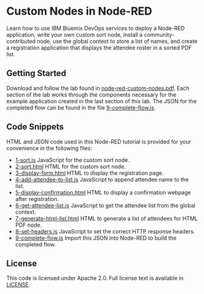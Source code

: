 # Custom Nodes in Node-RED

Learn how to use IBM Bluemix DevOps services to deploy a Node-RED application, write your own custom sort node, install a community-contributed node, use the global context to store a list of names, and create a registration application that displays the attendee roster in a sorted PDF list.

## Getting Started

Download and follow the lab found in [node-red-custom-nodes.pdf](https://github.com/jeancarl/node-red-labs/tree/master/node-red-custom-nodes/node-red-custom-nodes.pdf). Each section of the lab works through the components necessary for the example application created in the last section of this lab. The JSON for the completed flow can be found in the file  [9-complete-flow.js](https://github.com/jeancarl/node-red-labs/tree/master/node-red-custom-nodes/code/9-complete-flow.js).

## Code Snippets

HTML and JSON code used in this Node-RED tutorial is provided for your convenience in the following files:

* [1-sort.js](https://github.com/jeancarl/node-red-labs/tree/master/node-red-custom-nodes/code/1-sort.js) JavaScript for the custom sort node.
* [2-sort.html](https://github.com/jeancarl/node-red-labs/tree/master/node-red-custom-nodes/code/2-sort.html) HTML for the custom sort node.
* [3-display-form.html](https://github.com/jeancarl/node-red-labs/tree/master/node-red-custom-nodes/code/3-display-form.html) HTML to display the registration page.
* [4-add-attendee-to-list.js](https://github.com/jeancarl/node-red-labs/tree/master/node-red-custom-nodes/code/4-add-attendee-to-list.js) JavaScript to append attendee name to the list.
* [5-display-confirmation.html](https://github.com/jeancarl/node-red-labs/tree/master/node-red-custom-nodes/code/5-display-confirmation.html) HTML to display a confirmation webpage after registration.
* [6-get-attendee-list.js](https://github.com/jeancarl/node-red-labs/tree/master/node-red-custom-nodes/code/6-get-attendee-list.js) JavaScript to get the attendee list from the global context.
* [7-generate-html-list.html](https://github.com/jeancarl/node-red-labs/tree/master/node-red-custom-nodes/code/7-generate-html-list.html) HTML to generate a list of attendees for HTML PDF node.
* [8-set-headers.js](https://github.com/jeancarl/node-red-labs/tree/master/node-red-custom-nodes/code/8-set-headers.js) JavaScript to set the correct HTTP response headers.
* [9-complete-flow.js](https://github.com/jeancarl/node-red-labs/tree/master/node-red-custom-nodes/code/9-complete-flow.js) Import this JSON into Node-RED to build the completed flow.

## License

This code is licensed under Apache 2.0. Full license text is available in [LICENSE](https://github.com/jeancarl/node-red-labs/tree/master/node-red-custom-nodes/LICENSE).
